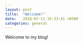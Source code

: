 ```yaml
---
layout: post
title:  "Welcome!"
date:   2018-07-11 15:33:41 +0300
categories: general
---
```

Welcome to my blog!
